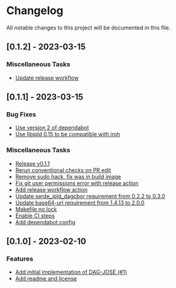 # Changelog

All notable changes to this project will be documented in this file.

## [0.1.2] - 2023-03-15

### Miscellaneous Tasks

- [Update release workflow](https://github.com/ceramicnetwork/rust-dag-jose/commit/fab4d187cd492f0e5d7211dce91ac77cb64018ce)

## [0.1.1] - 2023-03-15

### Bug Fixes

- [Use version 2 of dependabot](https://github.com/ceramicnetwork/rust-dag-jose/commit/5437cd030648d556ea1b725f6d381932b806328c)
- [Use libipld 0.15 to be compatible with iroh](https://github.com/ceramicnetwork/rust-dag-jose/commit/d0921cced8b75838c5d9e4eacf20ef508614461f)

### Miscellaneous Tasks

- [Release v0.1.1](https://github.com/ceramicnetwork/rust-dag-jose/commit/31d4a1ab46ec6d3898d97c0e11d9b322f0f77ba8)
- [Rerun conventional checks on PR edit](https://github.com/ceramicnetwork/rust-dag-jose/commit/5a6fab447d08552bfd2c0325d17148e392a09637)
- [Remove sudo hack, fix was in build image](https://github.com/ceramicnetwork/rust-dag-jose/commit/2f61a55eed45345f37bcc0e7749e33bf748feb55)
- [Fix git user permissions error with release action](https://github.com/ceramicnetwork/rust-dag-jose/commit/0a749a843bc56d028c7df53635264e5d48eb0a0f)
- [Add release workflow action](https://github.com/ceramicnetwork/rust-dag-jose/commit/b74e08e611594f32912706e4386ab36a205cb9f8)
- [Update serde_ipld_dagcbor requirement from 0.2.2 to 0.3.0](https://github.com/ceramicnetwork/rust-dag-jose/commit/4ec97c3d290c7ae5b4564793a1fb2839e2d499ce)
- [Update base64-url requirement from 1.4.13 to 2.0.0](https://github.com/ceramicnetwork/rust-dag-jose/commit/c0454e42414029739b9f9bf229bf2de37c625584)
- [Makefile no lock](https://github.com/ceramicnetwork/rust-dag-jose/commit/d83ab2b36a2ce321bac08de602730fa6efcb1934)
- [Enable CI steps](https://github.com/ceramicnetwork/rust-dag-jose/commit/92e0db33d0cffe85aacb5d3b219f15b39528e7cc)
- [Add dependabot config](https://github.com/ceramicnetwork/rust-dag-jose/commit/bfda812e214d01a2cdff63b8f630b0d1d0fafe53)

## [0.1.0] - 2023-02-10

### Features

- [Add initial implementation of DAG-JOSE (#1)](https://github.com/ceramicnetwork/rust-dag-jose/commit/dd27ff5bb2b5a893ddd4bfdb5e14bd56c1856227)
- [Add readme and license](https://github.com/ceramicnetwork/rust-dag-jose/commit/b2b62e3bd3efe8e28bf0bd5f7b8b88c98a23d833)

<!-- generated by git-cliff -->
